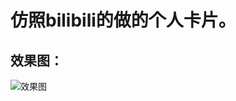 # 仿照bilibili的做的个人卡片。
## 效果图： 
![效果图](https://user-images.githubusercontent.com/50769362/160790934-b2c90a83-2f45-44cf-bc41-899aa10c810e.jpg)
